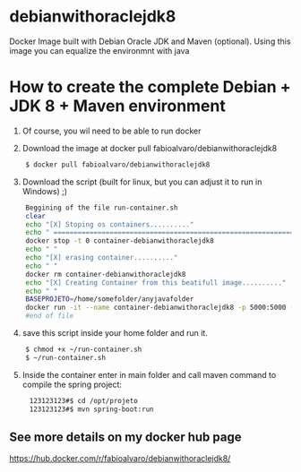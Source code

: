 # debianwithoraclejdk8
Docker Image built with Debian Oracle JDK and Maven (optional). Using this image you can equalize the environmnt with java 


# How to create the complete Debian + JDK 8 + Maven environment

1) Of course, you wil need to be able to run docker

2) Download the image at docker pull fabioalvaro/debianwithoraclejdk8

```sh
    $ docker pull fabioalvaro/debianwithoraclejdk8
```     
3) Download the script (built for linux, but you can adjust it to run in Windows) ;)

```sh
    Beggining of the file run-container.sh
    clear
    echo "[X] Stoping os containers.........."
    echo " ================================================================= "
    docker stop -t 0 container-debianwithoraclejdk8
    echo " "
    echo "[X] erasing container.........."
    echo " "
    docker rm container-debianwithoraclejdk8
    echo "[X] Creating Container from this beatifull image.........."
    echo " "
    BASEPROJETO=/home/somefolder/anyjavafolder
    docker run -it --name container-debianwithoraclejdk8 -p 5000:5000 -v "$BASEPROJETO:/opt/projeto" -v"$HOME/.m2:/root/.m2"  fabioalvaro/debianwithoraclejdk8:latest 
    #end of file 
```   

4) save this script inside your home folder and run it.

```sh
    $ chmod +x ~/run-container.sh 
    $ ~/run-container.sh
```       
    
5) Inside the container enter in main folder and call maven command to compile the spring project:

```sh
     123123123#$ cd /opt/projeto
     123123123#$ mvn spring-boot:run
```      
     
## See more details on my docker hub page ##

https://hub.docker.com/r/fabioalvaro/debianwithoraclejdk8/


     

